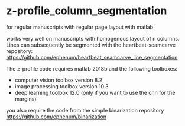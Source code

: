 # z-profile_column_segmentation
for regular manuscripts with regular page layout with matlab

works very well on manuscripts with homogenous layout of n columns. 
Lines can subsequently be segmented with the heartbeat-seamcarve repository: 
https://github.com/ephenum/heartbeat_seamcarve_line_segmentation

The z-profile code requires matlab 2018b and the following toolboxes:
  * computer vision toolbox version 8.2
  * image processing toolbox version 10.3
  * deep learning toolbox 12.0 (only if you want to use the cnn for the margins)
  
you also require the code from the simple binarization repository https://github.com/ephenum/binarization 
